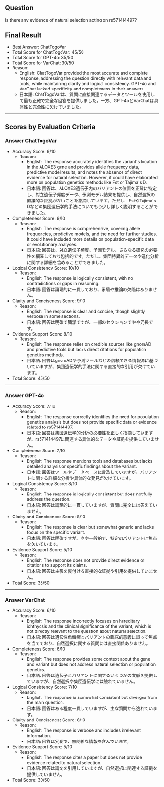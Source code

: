 ## Question

Is there any evidence of natural selection acting on rs571414497?

## Final Result

- Best Answer: ChatTogoVar
- Total Score for ChatTogoVar: 45/50
- Total Score for GPT-4o: 35/50
- Total Score for VarChat: 30/50
- Reason:
  - English: ChatTogoVar provided the most accurate and complete response, addressing the question directly with relevant data and tools, while maintaining clarity and logical consistency. GPT-4o and VarChat lacked specificity and completeness in their answers.
  - 日本語: ChatTogoVarは、質問に直接関連するデータとツールを使用して最も正確で完全な回答を提供しました。一方、GPT-4oとVarChatは具体性と完全性に欠けていました。

---

## Scores by Evaluation Criteria

### Answer ChatTogoVar
- Accuracy Score: 9/10
  - Reason: 
    - English: The response accurately identifies the variant's location in the ALOXE3 gene and provides allele frequency data, predictive model results, and notes the absence of direct evidence for natural selection. However, it could have elaborated more on population genetics methods like Fst or Tajima's D.
    - 日本語: 回答は、ALOXE3遺伝子内のバリアントの位置を正確に特定し、対立遺伝子頻度データ、予測モデル結果を提供し、自然選択の直接的な証拠がないことを指摘しています。ただし、FstやTajima's Dなどの集団遺伝学的手法についてもう少し詳しく説明することができました。
- Completeness Score: 9/10
  - Reason: 
    - English: The response is comprehensive, covering allele frequencies, predictive models, and the need for further studies. It could have included more details on population-specific data or evolutionary analyses.
    - 日本語: 回答は、対立遺伝子頻度、予測モデル、さらなる研究の必要性を網羅しており包括的です。ただし、集団特異的データや進化分析に関する詳細を含めることができました。
- Logical Consistency Score: 10/10
  - Reason: 
    - English: The response is logically consistent, with no contradictions or gaps in reasoning.
    - 日本語: 回答は論理的に一貫しており、矛盾や推論の欠陥はありません。
- Clarity and Conciseness Score: 9/10
  - Reason: 
    - English: The response is clear and concise, though slightly verbose in some sections.
    - 日本語: 回答は明確で簡潔ですが、一部のセクションでやや冗長です。
- Evidence Support Score: 8/10
  - Reason: 
    - English: The response relies on credible sources like gnomAD and predictive tools but lacks direct citations for population genetics methods.
    - 日本語: 回答はgnomADや予測ツールなどの信頼できる情報源に基づいていますが、集団遺伝学的手法に関する直接的な引用が欠けています。
- Total Score: 45/50

---

### Answer GPT-4o
- Accuracy Score: 7/10
  - Reason: 
    - English: The response correctly identifies the need for population genetics analysis but does not provide specific data or evidence related to rs571414497.
    - 日本語: 回答は集団遺伝学的分析の必要性を正しく指摘していますが、rs571414497に関連する具体的なデータや証拠を提供していません。
- Completeness Score: 7/10
  - Reason: 
    - English: The response mentions tools and databases but lacks detailed analysis or specific findings about the variant.
    - 日本語: 回答はツールやデータベースに言及していますが、バリアントに関する詳細な分析や具体的な発見が欠けています。
- Logical Consistency Score: 8/10
  - Reason: 
    - English: The response is logically consistent but does not fully address the question.
    - 日本語: 回答は論理的に一貫していますが、質問に完全には答えていません。
- Clarity and Conciseness Score: 8/10
  - Reason: 
    - English: The response is clear but somewhat generic and lacks focus on the specific variant.
    - 日本語: 回答は明確ですが、やや一般的で、特定のバリアントに焦点を欠いています。
- Evidence Support Score: 5/10
  - Reason: 
    - English: The response does not provide direct evidence or citations to support its claims.
    - 日本語: 回答は主張を裏付ける直接的な証拠や引用を提供していません。
- Total Score: 35/50

---

### Answer VarChat
- Accuracy Score: 6/10
  - Reason: 
    - English: The response incorrectly focuses on hereditary ichthyosis and the clinical significance of the variant, which is not directly relevant to the question about natural selection.
    - 日本語: 回答は遺伝性魚鱗癬とバリアントの臨床的意義に誤って焦点を当てており、自然選択に関する質問には直接関係ありません。
- Completeness Score: 6/10
  - Reason: 
    - English: The response provides some context about the gene and variant but does not address natural selection or population genetics.
    - 日本語: 回答は遺伝子とバリアントに関するいくつかの文脈を提供していますが、自然選択や集団遺伝学には触れていません。
- Logical Consistency Score: 7/10
  - Reason: 
    - English: The response is somewhat consistent but diverges from the main question.
    - 日本語: 回答はある程度一貫していますが、主な質問から逸れています。
- Clarity and Conciseness Score: 6/10
  - Reason: 
    - English: The response is verbose and includes irrelevant information.
    - 日本語: 回答は冗長で、無関係な情報を含んでいます。
- Evidence Support Score: 5/10
  - Reason: 
    - English: The response cites a paper but does not provide evidence related to natural selection.
    - 日本語: 回答は論文を引用していますが、自然選択に関連する証拠を提供していません。
- Total Score: 30/50